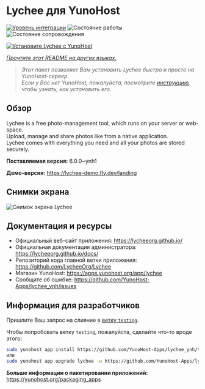 <!--
Важно: этот README был автоматически сгенерирован <https://github.com/YunoHost/apps/tree/master/tools/readme_generator>
Он НЕ ДОЛЖЕН редактироваться вручную.
-->

# Lychee для YunoHost

[![Уровень интеграции](https://dash.yunohost.org/integration/lychee.svg)](https://ci-apps.yunohost.org/ci/apps/lychee/) ![Состояние работы](https://ci-apps.yunohost.org/ci/badges/lychee.status.svg) ![Состояние сопровождения](https://ci-apps.yunohost.org/ci/badges/lychee.maintain.svg)

[![Установите Lychee с YunoHost](https://install-app.yunohost.org/install-with-yunohost.svg)](https://install-app.yunohost.org/?app=lychee)

*[Прочтите этот README на других языках.](./ALL_README.md)*

> *Этот пакет позволяет Вам установить Lychee быстро и просто на YunoHost-сервер.*  
> *Если у Вас нет YunoHost, пожалуйста, посмотрите [инструкцию](https://yunohost.org/install), чтобы узнать, как установить его.*

## Обзор

Lychee is a free photo-management tool, which runs on your server or web-space.  
Upload, manage and share photos like from a native application.  
Lychee comes with everything you need and all your photos are stored securely.


**Поставляемая версия:** 6.0.0~ynh1

**Демо-версия:** <https://lychee-demo.fly.dev/landing>

## Снимки экрана

![Снимок экрана Lychee](./doc/screenshots/screenshot.jpg)

## Документация и ресурсы

- Официальный веб-сайт приложения: <https://lycheeorg.github.io/>
- Официальная документация администратора: <https://lycheeorg.github.io/docs/>
- Репозиторий кода главной ветки приложения: <https://github.com/LycheeOrg/Lychee>
- Магазин YunoHost: <https://apps.yunohost.org/app/lychee>
- Сообщите об ошибке: <https://github.com/YunoHost-Apps/lychee_ynh/issues>

## Информация для разработчиков

Пришлите Ваш запрос на слияние в [ветку `testing`](https://github.com/YunoHost-Apps/lychee_ynh/tree/testing).

Чтобы попробовать ветку `testing`, пожалуйста, сделайте что-то вроде этого:

```bash
sudo yunohost app install https://github.com/YunoHost-Apps/lychee_ynh/tree/testing --debug
или
sudo yunohost app upgrade lychee -u https://github.com/YunoHost-Apps/lychee_ynh/tree/testing --debug
```

**Больше информации о пакетировании приложений:** <https://yunohost.org/packaging_apps>
